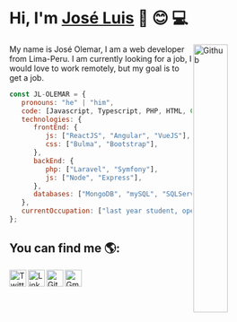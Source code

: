 # Hi, I'm <a href="https://www.linkedin.com/in/jos%C3%A9-luis-olemar-vel%C3%A1squez-08707a1b2/">José Luis</a> :wave: :blush: 💻

<img width="35%" align="right" alt="Github" src="https://user-images.githubusercontent.com/71868068/101302545-e0a98800-3809-11eb-91a4-a393fbe98a45.jpg" />

My name is José Olemar, I am a web developer from Lima-Peru.
I am currently looking for a job, I would love to work remotely, but my goal is to get a job. 

````javascript
const JL-OLEMAR = {
   pronouns: "he" | "him",
   code: [Javascript, Typescript, PHP, HTML, CSS],
   technologies: {
      frontEnd: {
         js: ["ReactJS", "Angular", "VueJS"],
         css: ["Bulma", "Bootstrap"],
      },
      backEnd: {
         php: ["Laravel", "Symfony"],
         js: ["Node", "Express"],
      },
      databases: ["MongoDB", "mySQL", "SQLServer"],
   },
   currentOccupation: ["last year student, open for job opportunities"],
};
````

## You can find me 🌎:
<a href="https://twitter.com/Joseluisolemar">
  <img align="left" alt="Twitter" width="30px" src="https://www.vectorlogo.zone/logos/twitter/twitter-icon.svg" />
</a>
<a href="https://www.linkedin.com/in/jos%C3%A9-luis-olemar-vel%C3%A1squez-08707a1b2/">
  <img align="left" alt="Linkdein" width="30px" src="https://www.vectorlogo.zone/logos/linkedin/linkedin-icon.svg" />
</a>
<a href="https://github.com/JL-OLEMAR">
  <img align="left" alt="Github" width="30px" src="https://www.vectorlogo.zone/logos/github/github-icon.svg" />
</a>
<a href="mailto:joseluis19963@gmail.com">
  <img align="left" alt="Gmail" width="30px" src="https://www.vectorlogo.zone/logos/gmail/gmail-icon.svg" />
</a>
